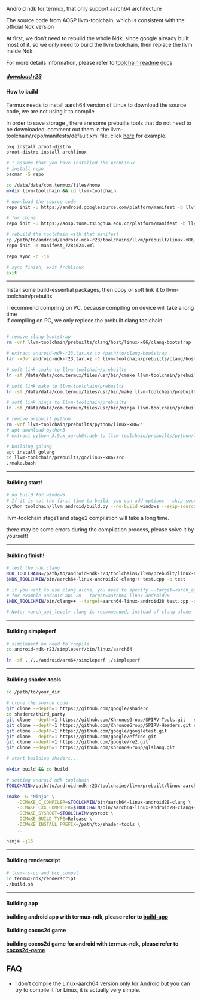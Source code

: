 Android ndk for termux, that only support aarch64 architecture

The source code from AOSP llvm-toolchain, which is consistent with the official Ndk version

At first, we don‘t need to rebuild the whole Ndk, since google already built most of it.
so we only need to build the llvm toolchain, then replace the llvm inside Ndk.

For more details information, please refer to [toolchain readme docs](https://github.com/Lzhiyong/termux-ndk/tree/master/docs)

##### [download r23](https://github.com/Lzhiyong/termux-ndk/releases)

####  How to build

Termux needs to install aarch64 version of Linux to download the source code, we are not using it to compile

In order to save storage , there are some prebuilts tools that do not need to be downloaded. 
comment out them in the llvm-toolchain/.repo/manifests/default.xml file, click [here](https://github.com/Lzhiyong/termux-ndk/blob/master/patches/default.xml.patch) for example.

```bash
pkg install proot-distro
proot-distro install archlinux

# I assume that you have installed the ArchLinux
# install repo
pacman -S repo 

cd /data/data/com.termux/files/home 
mkdir llvm-toolchain && cd llvm-toolchain

# download the source code
repo init -u https://android.googlesource.com/platform/manifest -b llvm-toolchain

# for china
repo init -u https://aosp.tuna.tsinghua.edu.cn/platform/manifest -b llvm-toolchain

# rebuild the toolchain with that manifest
cp /path/to/android/android-ndk-r23/toolchains/llvm/prebuilt/linux-x86_64/manifest_7284624.xml .repo/manifests
repo init -m manifest_7284624.xml

repo sync -c -j4

# sync finish, exit ArchLinux
exit

```
 ****

Install some build-essential packages, then copy or soft link it to llvm-toolchain/prebuilts

I recommend compiling on PC, because compiling on device will take a long time</br>
If compiling on PC, we only replece the prebuilt clang toolchain

```bash

# remove clang-bootstrap 
rm -vrf llvm-toolchain/prebuilts/clang/host/linux-x86/clang-bootstrap

# extract android-ndk-r23.tar.xz to /path/to/clang-bootstrap
tar -xJvf android-ndk-r23.tar.xz -C llvm-toolchain/prebuilts/clang/host/linux-x86/clang-bootstrap

# soft link cmake to llvm-toolchain/prebuilts
ln -sf /data/data/com.termux/files/usr/bin/cmake llvm-toolchain/prebuilts/cmake/linux-x86/bin/cmake

# soft link make to llvm-toolchain/prebuilts
ln -sf /data/data/com.termux/files/usr/bin/make llvm-toolchain/prebuilts/build-tools/linux-x86/bin/make

# soft link ninja to llvm-toolchain/prebuilts
ln -sf /data/data/com.termux/files/usr/bin/ninja llvm-toolchain/prebuilts/build-tools/linux-x86/bin/ninja

# remove prebuilt python
rm -vrf llvm-toolchain/prebuilts/python/linux-x86/*
# apt download python3
# extract python_3.9.x_aarch64.deb to llvm-toolchain/prebuilts/python/linux-x86

# building golang
apt install golang
cd llvm-toolchain/prebuilts/go/linux-x86/src
./make.bash

```

 **** 
####  Building start!

```bash
# no build for windows
# If it is not the first time to build, you can add options --skip-source-setup to save time
python toolchain/llvm_android/build.py --no-build windows --skip-source-setup
```

llvm-toolchain stage1 and stage2 compilation will take a long time.

there may be some errors during the compilation process, please solve it by yourself!

 **** 
 
#### Building finish!
```bash
# test the ndk clang
NDK_TOOLCHAIN=/path/to/android-ndk-r23/toolchains/llvm/prebuilt/linux-aarch64
$NDK_TOOLCHAIN/bin/aarch64-linux-android28-clang++ test.cpp -o test

# if you want to use clang alone, you need to specify --target=<arch_api_level>
# for example android api 28 --target=aarch64-linux-android28
$NDK_TOOLCHAIN/bin/clang++ --target=aarch64-linux-android28 test.cpp -o test

# Note: <arch_api_level>-clang is recommended, instead of clang alone

```
 **** 
 
#### Building simpleperf
```bash
# simpleperf no need to compile
cd android-ndk-r23/simpleperf/bin/linux/aarch64

ln -sf ../../android/arm64/simpleperf ./simpleperf

```

 **** 
#### Building shader-tools
```bash
cd /path/to/your_dir

# clone the source code
git clone --depth=1 https://github.com/google/shaderc
cd shaderc/third_party
git clone --depth=1 https://github.com/KhronosGroup/SPIRV-Tools.git   spirv-tools
git clone --depth=1 https://github.com/KhronosGroup/SPIRV-Headers.git spirv-tools/external/spirv-headers
git clone --depth=1 https://github.com/google/googletest.git
git clone --depth=1 https://github.com/google/effcee.git
git clone --depth=1 https://github.com/google/re2.git
git clone --depth=1 https://github.com/KhronosGroup/glslang.git

# start building shaderc...

mkdir build && cd build

# setting android ndk toolchain
TOOLCHAIN=/path/to/android-ndk-r23/toolchains/llvm/prebuilt/linux-aarch64

cmake -G "Ninja" \
    -DCMAKE_C_COMPILER=$TOOLCHAIN/bin/aarch64-linux-android28-clang \
    -DCMAKE_CXX_COMPILER=$TOOLCHAIN/bin/aarch64-linux-android28-clang++ \
    -DCMAKE_SYSROOT=$TOOLCHAIN/sysroot \
    -DCMAKE_BUILD_TYPE=Release \
    -DCMAKE_INSTALL_PREFIX=/path/to/shader-tools \
    ..

ninja -j16
```

 **** 
#### Building renderscript 

```bash
# llvm-rs-cc and bcc_compat
cd termux-ndk/renderscript
./build.sh
```
 **** 

#### Building app
**building android app with termux-ndk, please refer to [build-app](https://github.com/Lzhiyong/termux-ndk/tree/master/build-app)**

#### Building cocos2d game
**building cocos2d game for android with termux-ndk, please refer to [cocos2d-game](https://github.com/Lzhiyong/termux-ndk/tree/master/cocos2d-game)**

## FAQ

* I don't compile the Linux-aarch64 version only for Android
but you can try to compile it for Linux, it is actually very simple.